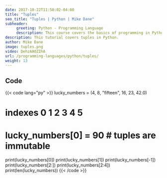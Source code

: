 ```yaml
---
date: 2017-10-22T11:58:02-04:00
title: "Tuples"
seo_title: "Tuples | Python | Mike Dane"
subheader:
     greeting: Python - Programming Language
     description: This course covers the basics of programming in Python. Work your way through the videos and we'll teach you everything you need to know to start your programming journey!
description: This tutorial covers tuples in Python.
author: Mike Dane
image: tuples.png
video: DehzAA0ZIhA
url: /programming-languages/python/tuples/
weight: 13
---
```


## Code

{{< code lang="py" >}}
lucky_numbers = (4, 8, "fifteen", 16, 23, 42.0)
#      indexes  0  1       2      3   4   5

# lucky_numbers[0] = 90  # tuples are immutable
print(lucky_numbers[0])
print(lucky_numbers[1])
print(lucky_numbers[-1])
print(lucky_numbers[2:])
print(lucky_numbers[2:4])
print(len(lucky_numbers))
{{< /code >}}